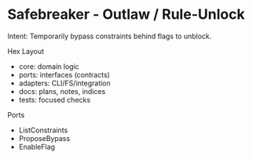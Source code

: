 <!-- Updated: 2025-09-18T13:32:25.903Z -->
# Safebreaker - Outlaw / Rule-Unlock

Intent: Temporarily bypass constraints behind flags to unblock.

Hex Layout
- core: domain logic
- ports: interfaces (contracts)
- adapters: CLI/FS/integration
- docs: plans, notes, indices
- tests: focused checks

Ports
- ListConstraints
- ProposeBypass
- EnableFlag
